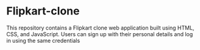 # Flipkart-clone
This repository contains a Flipkart clone web application built using HTML, CSS, and JavaScript. Users can sign up with their personal details and log in using the same credentials
